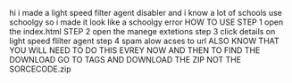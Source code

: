 hi i made a light speed filter agent disabler and i know a lot of schools use schoolgy so i made it look like a schoolgy error
HOW TO USE
STEP 1 open the index.html
STEP 2 open the manege extetions
step 3 click details on light speed flilter agent
step 4 spam alow acses to url
ALSO KNOW THAT YOU WILL NEED TO DO THIS EVREY NOW AND THEN
TO FIND THE DOWNLOAD GO TO TAGS AND DOWNLOAD THE ZIP NOT THE SORCECODE.zip
